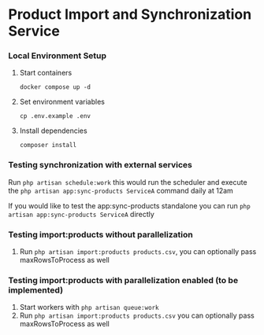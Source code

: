 # Product Import and Synchronization Service

### Local Environment Setup

1.  Start containers

        docker compose up -d

2.  Set environment variables

        cp .env.example .env

3.  Install dependencies

        composer install

### Testing synchronization with external services

Run `php artisan schedule:work` this would run the scheduler and execute the `php artisan app:sync-products ServiceA` command daily at 12am

If you would like to test the app:sync-products standalone you can run `php artisan app:sync-products ServiceA` directly

### Testing import:products without parallelization

1. Run `php artisan import:products products.csv`, you can optionally pass maxRowsToProcess as well

### Testing import:products with parallelization enabled (to be implemented)

1. Start workers with `php artisan queue:work`
2. Run `php artisan import:products products.csv` you can optionally pass maxRowsToProcess as well
